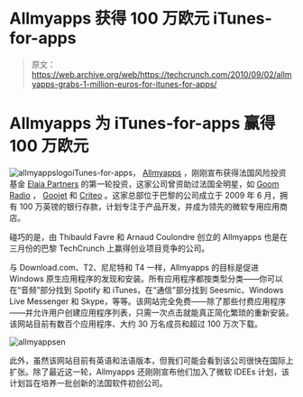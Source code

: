 # Allmyapps 获得 100 万欧元 iTunes-for-apps 

> 原文：<https://web.archive.org/web/https://techcrunch.com/2010/09/02/allmyapps-grabs-1-million-euros-for-itunes-for-apps/>

# Allmyapps 为 iTunes-for-apps 赢得 100 万欧元

![](img/ec0e45b8aa24eaa3216bf0211183d5e3.png "allmyappslogo")iTunes-for-apps， [Allmyapps](https://web.archive.org/web/20221006083637/http://allmyapps.com/windows/install-pc) ，刚刚宣布获得法国风险投资基金 [Elaia Partners](https://web.archive.org/web/20221006083637/http://www.elaia.com/) 的第一轮投资，这家公司曾资助过法国全明星，如 [Goom Radio](https://web.archive.org/web/20221006083637/http://venturebeat.com/2009/04/14/goom-radio-channels-16m-for-user-generated-online-radio/) ， [Goojet](https://web.archive.org/web/20221006083637/http://eu.beta.techcrunch.com/2009/06/04/goojet-bags-an-extra-e6-million-to-enhance-your-mobile-experience/) 和 [Criteo](https://web.archive.org/web/20221006083637/https://beta.techcrunch.com/2008/01/15/criteo-raises-10-million-from-index-ventures/) 。这家总部位于巴黎的公司成立于 2009 年 6 月，拥有 100 万英镑的银行存款，计划专注于产品开发，并成为领先的微软专用应用商店。

碰巧的是，由 Thibauld Favre 和 Arnaud Coulondre 创立的 Allmyapps 也是在三月份的巴黎 TechCrunch 上赢得创业项目竞争的公司。

与 Download.com、T2、尼尼特和 T4 一样，Allmyapps 的目标是促进 Windows 原生应用程序的发现和安装。所有应用程序都按类型分类——你可以在“音频”部分找到 Spotify 和 iTunes，在“通信”部分找到 Seesmic、Windows Live Messenger 和 Skype，等等。该网站完全免费——除了那些付费应用程序——并允许用户创建应用程序列表，只需一次点击就能真正简化繁琐的重新安装。该网站目前有数百个应用程序、大约 30 万名成员和超过 100 万次下载。

![](img/c135f2695b899999b685cc7c0c163463.png "allmyappsen")

此外，虽然该网站目前有英语和法语版本，但我们可能会看到该公司很快在国际上扩张。除了最近这一轮，Allmyapps 还刚刚宣布他们加入了微软 IDEEs 计划，该计划旨在培养一批创新的法国软件初创公司。
